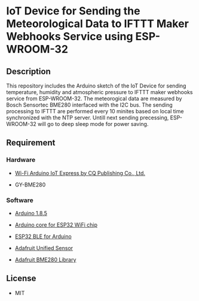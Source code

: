 IoT Device for Sending the Meteorological Data to IFTTT Maker Webhooks Service using ESP-WROOM-32
========

## Description

This repository includes the Arduino sketch of the IoT Device for sending temperature, humidity and atmospheric pressure to IFTTT maker webhooks service from ESP-WROOM-32.
The meteorogical data are measured by Bosch Sensortec BME280 interfaced with the I2C bus.
The sending processing to IFTTT are performed every 10 minites based on local time synchronized with the NTP server.
Untill next sending precessing, ESP-WROOM-32 will go to deep sleep mode for power saving.


## Requirement

### Hardware

* [Wi-Fi Arduino IoT Express by CQ Publishing Co., Ltd.](http://toragi.cqpub.co.jp/tabid/848/Default.aspx)

* GY-BME280


### Software

* [Arduino 1.8.5](https://www.arduino.cc/en/Main/Software)

* [Arduino core for ESP32 WiFi chip](https://github.com/espressif/arduino-esp32)

* [ESP32 BLE for Arduino](https://github.com/nkolban/ESP32_BLE_Arduino)

* [Adafruit Unified Sensor](https://github.com/adafruit/Adafruit_Sensor)

* [Adafruit BME280 Library](https://github.com/adafruit/Adafruit_BME280_Library)


## License

* MIT
